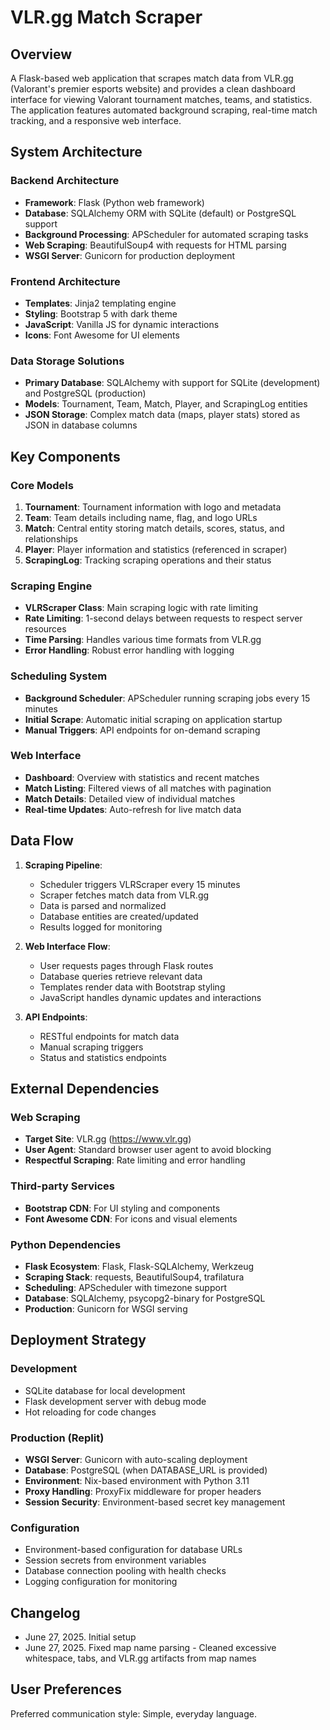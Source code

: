 # VLR.gg Match Scraper

## Overview

A Flask-based web application that scrapes match data from VLR.gg (Valorant's premier esports website) and provides a clean dashboard interface for viewing Valorant tournament matches, teams, and statistics. The application features automated background scraping, real-time match tracking, and a responsive web interface.

## System Architecture

### Backend Architecture
- **Framework**: Flask (Python web framework)
- **Database**: SQLAlchemy ORM with SQLite (default) or PostgreSQL support
- **Background Processing**: APScheduler for automated scraping tasks
- **Web Scraping**: BeautifulSoup4 with requests for HTML parsing
- **WSGI Server**: Gunicorn for production deployment

### Frontend Architecture
- **Templates**: Jinja2 templating engine
- **Styling**: Bootstrap 5 with dark theme
- **JavaScript**: Vanilla JS for dynamic interactions
- **Icons**: Font Awesome for UI elements

### Data Storage Solutions
- **Primary Database**: SQLAlchemy with support for SQLite (development) and PostgreSQL (production)
- **Models**: Tournament, Team, Match, Player, and ScrapingLog entities
- **JSON Storage**: Complex match data (maps, player stats) stored as JSON in database columns

## Key Components

### Core Models
1. **Tournament**: Tournament information with logo and metadata
2. **Team**: Team details including name, flag, and logo URLs
3. **Match**: Central entity storing match details, scores, status, and relationships
4. **Player**: Player information and statistics (referenced in scraper)
5. **ScrapingLog**: Tracking scraping operations and their status

### Scraping Engine
- **VLRScraper Class**: Main scraping logic with rate limiting
- **Rate Limiting**: 1-second delays between requests to respect server resources
- **Time Parsing**: Handles various time formats from VLR.gg
- **Error Handling**: Robust error handling with logging

### Scheduling System
- **Background Scheduler**: APScheduler running scraping jobs every 15 minutes
- **Initial Scrape**: Automatic initial scraping on application startup
- **Manual Triggers**: API endpoints for on-demand scraping

### Web Interface
- **Dashboard**: Overview with statistics and recent matches
- **Match Listing**: Filtered views of all matches with pagination
- **Match Details**: Detailed view of individual matches
- **Real-time Updates**: Auto-refresh for live match data

## Data Flow

1. **Scraping Pipeline**:
   - Scheduler triggers VLRScraper every 15 minutes
   - Scraper fetches match data from VLR.gg
   - Data is parsed and normalized
   - Database entities are created/updated
   - Results logged for monitoring

2. **Web Interface Flow**:
   - User requests pages through Flask routes
   - Database queries retrieve relevant data
   - Templates render data with Bootstrap styling
   - JavaScript handles dynamic updates and interactions

3. **API Endpoints**:
   - RESTful endpoints for match data
   - Manual scraping triggers
   - Status and statistics endpoints

## External Dependencies

### Web Scraping
- **Target Site**: VLR.gg (https://www.vlr.gg)
- **User Agent**: Standard browser user agent to avoid blocking
- **Respectful Scraping**: Rate limiting and error handling

### Third-party Services
- **Bootstrap CDN**: For UI styling and components
- **Font Awesome CDN**: For icons and visual elements

### Python Dependencies
- **Flask Ecosystem**: Flask, Flask-SQLAlchemy, Werkzeug
- **Scraping Stack**: requests, BeautifulSoup4, trafilatura
- **Scheduling**: APScheduler with timezone support
- **Database**: SQLAlchemy, psycopg2-binary for PostgreSQL
- **Production**: Gunicorn for WSGI serving

## Deployment Strategy

### Development
- SQLite database for local development
- Flask development server with debug mode
- Hot reloading for code changes

### Production (Replit)
- **WSGI Server**: Gunicorn with auto-scaling deployment
- **Database**: PostgreSQL (when DATABASE_URL is provided)
- **Environment**: Nix-based environment with Python 3.11
- **Proxy Handling**: ProxyFix middleware for proper headers
- **Session Security**: Environment-based secret key management

### Configuration
- Environment-based configuration for database URLs
- Session secrets from environment variables
- Database connection pooling with health checks
- Logging configuration for monitoring

## Changelog

- June 27, 2025. Initial setup
- June 27, 2025. Fixed map name parsing - Cleaned excessive whitespace, tabs, and VLR.gg artifacts from map names

## User Preferences

Preferred communication style: Simple, everyday language.